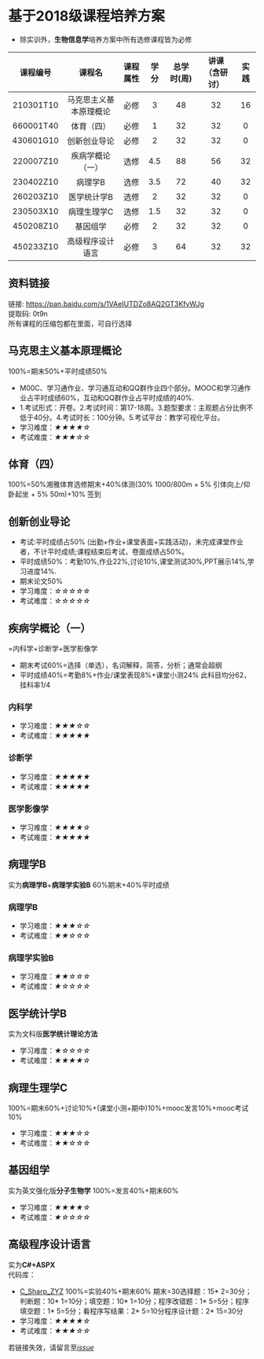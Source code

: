 # 基于2018级课程培养方案

* 除实训外，**生物信息学**培养方案中所有选修课程皆为必修  

|课程编号|课程名|课程属性|学分|总学时(周)|讲课（含研讨）|实践|
| :----: |:----: |:----: |:----: |:----: |:----: |:----: |
|210301T10| 	马克思主义基本原理概论| 	必修| 	3| 	48| 	32| 	16| 	 
|660001T40| 	体育（四）| 	必修 |	1 |	32| 	32 |	0 	 |
|430601G10| 	创新创业导论 |	必修 |	2 |	32| 	32| 	0 |	 
|220007Z10| 	疾病学概论（一） |	选修 |	4.5 |	88| 	56 |	32 	 |
|230402Z10 |	病理学B |	选修 |	3.5 |	72 |	40 |	32 	 |
|260203Z10| 	医学统计学B| 	选修 |	2 |	32 |	32 |	0 	| 
|230503X10 |	病理生理学C|选修 	|1.5 |	32 |	32 |	0 	| 
|450208Z10| 	基因组学 |	必修 |	2 |	32 |	32| 	0 | 
|450233Z10 |	高级程序设计语言 |	必修 	|3 	|64| 	32 |	32 	|

## 资料链接
链接: https://pan.baidu.com/s/1VAeIUTDZo8AQ2GT3KfvWJg  
提取码: 0t9n  
所有课程的压缩包都在里面，可自行选择  

## 马克思主义基本原理概论
100%=期末50%+平时成绩50%
* M00C、学习通作业、学习通互动和QQ群作业四个部分。MOOC和学习通作业占平时成绩60%，互动和QQ群作业占平时成绩的40%.
* 1.考试形式：开卷。2.考试时间：第17-18周。3.题型要求：主观题占分比例不低于40分。4.考试时长：100分钟。5.考试平台：教学可视化平台。
* 学习难度：*★★★★☆*  
* 考试难度：*★★★☆☆*  
## 体育（四）

100%=50%湘雅体育选修期末+40%体测(30% 1000/800m + 5% 引体向上/仰卧起坐 + 5% 50m)+10% 签到

## 创新创业导论

* 考试:平时成绩占50% (出勤+作业+课堂表面+实践活动)，未完成课堂作业者，不计平时成绩;课程结束后考试，卷面成绩占50%。  
* 平时成绩50%：考勤10%,作业22%,讨论10%,课堂测试30%,PPT展示14%,学习进度14%.  
* 期末论文50%  
* 学习难度：*☆☆☆☆☆*  
* 考试难度：*☆☆☆☆☆*  

## 疾病学概论（一）
=内科学+诊断学+医学影像学
* 期末考试60%=选择（单选），名词解释，简答，分析；通常会超纲
* 平时成绩40%=考勤8%+作业/课堂表现8%+课堂小测24%
此科目均分62，挂科率1/4
### 内科学
* 学习难度：*★★★☆☆*  
* 考试难度：*★★★★★*  

### 诊断学
* 学习难度：*★★★★★*  
* 考试难度：*★★★★★*  
  
### 医学影像学
* 学习难度：*★★★★☆*  
* 考试难度：*★★★★★* 

## 病理学B
实为**病理学B**+**病理学实验B**
60%期末+40%平时成绩
### 病理学B
* 学习难度：*★★★☆☆*  
* 考试难度：*★★☆☆☆*  
### 病理学实验B
* 学习难度：*★★☆☆☆*  
* 考试难度：*★☆☆☆☆*  

## 医学统计学B
实为文科版**医学统计理论方法**
* 学习难度：*★☆☆☆☆*  
* 考试难度：*★★★★☆*  

## 病理生理学C
100%=期末60%+讨论10%+(课堂小测+期中)10%+mooc发言10%+mooc考试10%
* 学习难度：*★★★☆☆*  
* 考试难度：*★★☆☆☆*  
 
## 基因组学
实为英文强化版**分子生物学**
100%=发言40%+期末60%
* 学习难度：*★★★★☆*  
* 考试难度：*★☆☆☆☆*  
## 高级程序设计语言


实为**C#+ASPX**  
代码库：
* [C_Sharp_ZYZ](https://github.com/CSUBioinformatics1801/C_Sharp_ZYZ)
100%=实验40%+期末60%
期末=30选择题：15* 2=30分；判断题：10* 1=10分；填空题：10* 1=10分；程序改错题：1* 5=5分；程序填空题：1* 5=5分；看程序写结果：2* 5=10分程序设计题：2* 15=30分
* 学习难度：*★★★★☆*  
* 考试难度：*★★★☆☆*  

若链接失效，请留言至[*issue*](https://github.com/CSUBioinformatics1801/Data_Structure_ZYZ/issues)

